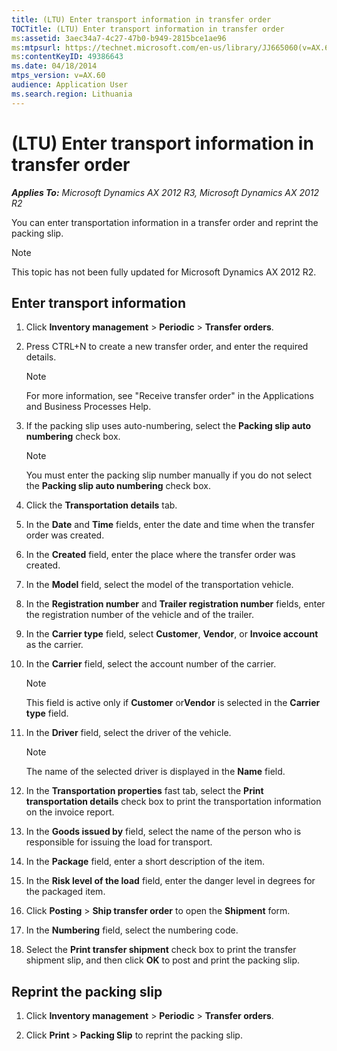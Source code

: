 ```yaml
---
title: (LTU) Enter transport information in transfer order
TOCTitle: (LTU) Enter transport information in transfer order
ms:assetid: 3aec34a7-4c27-47b0-b949-2815bce1ae96
ms:mtpsurl: https://technet.microsoft.com/en-us/library/JJ665060(v=AX.60)
ms:contentKeyID: 49386643
ms.date: 04/18/2014
mtps_version: v=AX.60
audience: Application User
ms.search.region: Lithuania
---
```


# (LTU) Enter transport information in transfer order 


_**Applies To:** Microsoft Dynamics AX 2012 R3, Microsoft Dynamics AX 2012 R2_

You can enter transportation information in a transfer order and reprint the packing slip.


> [!NOTE]
> <P>This topic has not been fully updated for Microsoft Dynamics AX 2012 R2.</P>



## Enter transport information

1.  Click **Inventory management** \> **Periodic** \> **Transfer orders**.

2.  Press CTRL+N to create a new transfer order, and enter the required details.
    

    > [!NOTE]
    > <P>For more information, see "Receive transfer order" in the Applications and Business Processes Help.</P>



3.  If the packing slip uses auto-numbering, select the **Packing slip auto numbering** check box.
    

    > [!NOTE]
    > <P>You must enter the packing slip number manually if you do not select the <STRONG>Packing slip auto numbering</STRONG> check box.</P>



4.  Click the **Transportation details** tab.

5.  In the **Date** and **Time** fields, enter the date and time when the transfer order was created.

6.  In the **Created** field, enter the place where the transfer order was created.

7.  In the **Model** field, select the model of the transportation vehicle.

8.  In the **Registration number** and **Trailer registration number** fields, enter the registration number of the vehicle and of the trailer.

9.  In the **Carrier type** field, select **Customer**, **Vendor**, or **Invoice account** as the carrier.

10. In the **Carrier** field, select the account number of the carrier.
    

    > [!NOTE]
    > <P>This field is active only if <STRONG>Customer</STRONG> or<STRONG>Vendor</STRONG> is selected in the <STRONG>Carrier type</STRONG> field.</P>



11. In the **Driver** field, select the driver of the vehicle.
    

    > [!NOTE]
    > <P>The name of the selected driver is displayed in the <STRONG>Name</STRONG> field.</P>



12. In the **Transportation properties** fast tab, select the **Print transportation details** check box to print the transportation information on the invoice report.

13. In the **Goods issued by** field, select the name of the person who is responsible for issuing the load for transport.

14. In the **Package** field, enter a short description of the item.

15. In the **Risk level of the load** field, enter the danger level in degrees for the packaged item.

16. Click **Posting** \> **Ship transfer order** to open the **Shipment** form.

17. In the **Numbering** field, select the numbering code.

18. Select the **Print transfer shipment** check box to print the transfer shipment slip, and then click **OK** to post and print the packing slip.

## Reprint the packing slip

1.  Click **Inventory management** \> **Periodic** \> **Transfer orders**.

2.  Click **Print** \> **Packing Slip** to reprint the packing slip.

  


